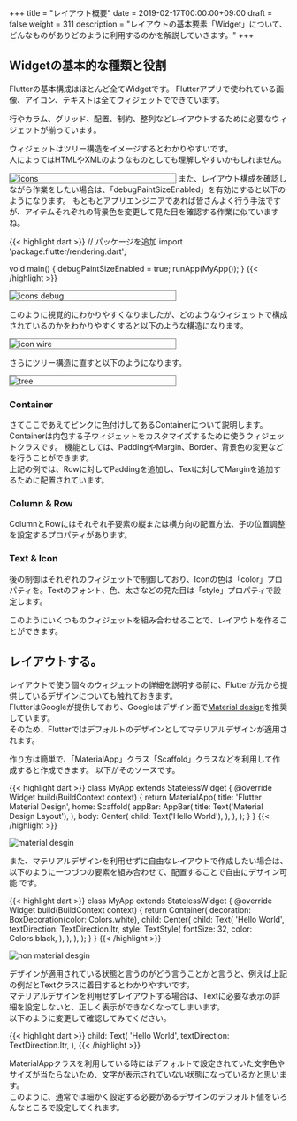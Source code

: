 +++
title = "レイアウト概要"
date = 2019-02-17T00:00:00+09:00
draft = false
weight = 311
description = "レイアウトの基本要素「Widget」について、どんなものがありどのように利用するのかを解説していきます。"
+++

## Widgetの基本的な種類と役割

Flutterの基本構成はほとんど全てWidgetです。 Flutterアプリで使われている画像、アイコン、テキストは全てウィジェットでできています。

行やカラム、グリッド、配置、制約、整列などレイアウトするために必要なウィジェットが揃っています。  

ウィジェットはツリー構造をイメージするとわかりやすいです。  
人によってはHTMLやXMLのようなものとしても理解しやすいかもしれません。

<img src="/images/basic/layout/01/icons.png" style="min-width:300px;border:1px solid gray" alt="icons"/>
<span id="debugPaintSizeEnabled"></span>
また、レイアウト構成を確認しながら作業をしたい場合は、「debugPaintSizeEnabled」を有効にすると以下のようになります。  
もともとアプリエンジニアであれば皆さんよく行う手法ですが、アイテムそれぞれの背景色を変更して見た目を確認する作業に似ていますね。

{{< highlight dart >}}
// パッケージを追加
import 'package:flutter/rendering.dart';

void main() {
  debugPaintSizeEnabled = true;
  runApp(MyApp());
}
{{< /highlight >}}

<img src="/images/basic/layout/01/icons_debug.png" style="min-width:300px;border:1px solid gray" alt="icons debug"/>

このように視覚的にわかりやすくなりましたが、どのようなウィジェットで構成されているのかをわかりやすくすると以下のような構造になります。

<img src="/images/basic/layout/01/icon_wire.svg" style="min-width:300px;max-width:600px;border:1px solid gray" alt="icon wire"/>

さらにツリー構造に直すと以下のようになります。

<img src="/images/basic/layout/01/tree.svg" style="min-width:300px;max-width:600px;border:1px solid gray" alt="tree"/>

### Container

さてここであえてピンクに色付けしてあるContainerについて説明します。  
Containerは内包する子ウィジェットをカスタマイズするために使うウィジェットクラスです。 機能としては、PaddingやMargin、Border、背景色の変更などを行うことができます。  
上記の例では、Rowに対してPaddingを追加し、Textに対してMarginを追加するために配置されています。

### Column & Row
ColumnとRowにはそれぞれ子要素の縦または横方向の配置方法、子の位置調整を設定するプロパティがあります。

### Text & Icon
後の制御はそれぞれのウィジェットで制御しており、Iconの色は「color」プロパティを。Textのフォント、色、太さなどの見た目は「style」プロパティで設定します。  


このようにいくつものウィジェットを組み合わせることで、レイアウトを作ることができます。


## レイアウトする。

レイアウトで使う個々のウィジェットの詳細を説明する前に、Flutterが元から提供しているデザインについても触れておきます。  
FlutterはGoogleが提供しており、Googleはデザイン面で[Material design](https://material.io/design/)を推奨しています。  
そのため、Flutterではデフォルトのデザインとしてマテリアルデザインが適用されます。


作り方は簡単で、「MaterialApp」クラス「Scaffold」クラスなどを利用して作成すると作成できます。
以下がそのソースです。

{{< highlight dart >}}
class MyApp extends StatelessWidget {
  @override
  Widget build(BuildContext context) {
    return MaterialApp(
      title: 'Flutter Material Design',
      home: Scaffold(
        appBar: AppBar(
          title: Text('Material Design Layout'),
        ),
        body: Center(
          child: Text('Hello World'),
        ),
      ),
    );
  }
}
{{< /highlight >}}

<img src="/images/basic/layout/01/material_desgin.png" style="min-width:300px;max-width:600px;" alt="material desgin"/>

また、マテリアルデザインを利用せずに自由なレイアウトで作成したい場合は、以下のように一つづつの要素を組み合わせて、配置することで自由にデザイン可能
です。

{{< highlight dart >}}
class MyApp extends StatelessWidget {
  @override
  Widget build(BuildContext context) {
    return Container(
      decoration: BoxDecoration(color: Colors.white),
      child: Center(
        child: Text(
          'Hello World',
          textDirection: TextDirection.ltr,
          style: TextStyle(
            fontSize: 32,
            color: Colors.black,
          ),
        ),
      ),
    );
  }
}
{{< /highlight >}}

<img src="/images/basic/layout/01/non_material_desgin.png" style="min-width:300px;max-width:600px;" alt="non material desgin"/>

デザインが適用されている状態と言うのがどう言うことかと言うと、例えば上記の例だとTextクラスに着目するとわかりやすいです。  
マテリアルデザインを利用せずレイアウトする場合は、Textに必要な表示の詳細を設定しないと、正しく表示ができなくなってしまいます。    
以下のように変更して確認してみてください。

{{< highlight dart >}}
child: Text(
  'Hello World',
  textDirection: TextDirection.ltr,
),
{{< /highlight >}}

MaterialAppクラスを利用している時にはデフォルトで設定されていた文字色やサイズが当たらないため、文字が表示されていない状態になっているかと思います。  
このように、通常では細かく設定する必要があるデザインのデフォルト値をいろんなところで設定してくれます。  
